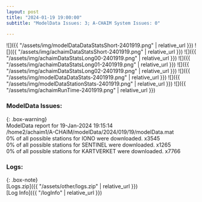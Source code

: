 ```yaml
---
layout: post
title: "2024-01-19 19:00:00"
subtitle: "ModelData Issues: 3; A-CHAIM System Issues: 0"

---
```


![]({{ "/assets/img/modelDataDataStatsShort-2401919.png" | relative_url }})
![]({{ "/assets/img/achaimDataStatsShort-2401919.png" | relative_url }})
![]({{ "/assets/img/achaimDataStatsLong00-2401919.png" | relative_url }})
![]({{ "/assets/img/achaimDataStatsLong01-2401919.png" | relative_url }})
![]({{ "/assets/img/achaimDataStatsLong02-2401919.png" | relative_url }})
![]({{ "/assets/img/modelDataDataStats-2401919.png" | relative_url }})
![]({{ "/assets/img/modelDataStationStats-2401919.png" | relative_url }})
![]({{ "/assets/img/achaimRunTime-2401919.png" | relative_url }})


### ModelData Issues:  
  
{: .box-warning}  
 ModelData report for 19-Jan-2024 19:15:14   
 /home2/achaim1/A-CHAIM/modelData/2024/019/19/modelData.mat   
 0% of all possible stations for IONO were downloaded. x3545   
 0% of all possible stations for SENTINEL were downloaded. x1265   
 0% of all possible stations for KARTVERKET were downloaded. x7766   
  


### Logs:  
  
{: .box-note}  
[Logs.zip]({{ "/assets/other/logs.zip" | relative_url }})  
[Log Info]({{ "/logInfo" | relative_url }})  
